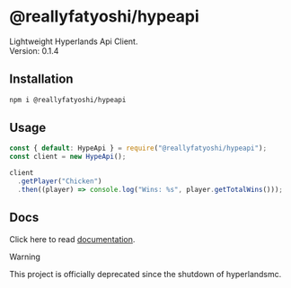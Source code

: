 # @reallyfatyoshi/hypeapi

Lightweight Hyperlands Api Client.\
Version: 0.1.4
## Installation

```sh
npm i @reallyfatyoshi/hypeapi
```

## Usage

```js
const { default: HypeApi } = require("@reallyfatyoshi/hypeapi");
const client = new HypeApi();

client
  .getPlayer("Chicken")
  .then((player) => console.log("Wins: %s", player.getTotalWins()));
```
## Docs

Click here to read [documentation](https://github.com/ReallyFatYoshi/HypeApi/wiki).

> [!WARNING]
> This project is officially deprecated since the shutdown of hyperlandsmc.
<!-- 
## Docs

### new HypeApi([options](#options)?)

Returns a new [Instance](#instance)

#### options

Type: `object`

##### baseUrl

Type: `string`\
Default: `https://api.hyperlandsmc.net`

##### headers

Type: `object`\
Default: `{ "user-agent": "HypeApi-Client/0.1.2" }`

### Instance

All resource methods return a Promise, so you must await them.

#### Properties Overview
<ul>
    <li><a href="#lastRateLimit">lastRateLimit</a></li>
</ul>

#### .lastRateLimit
Type: `number`\
Default: `null`

Returns the previous rateLimit from a previous HTTP request.

#### Method Overview
<ul>
    <li><a href="#getPlayer(playerName)">.getPlayer(playerName)</a></li>
    <li><a href="#getPlayerFromXuid(xuid)">.getPlayerFromXuid(xuid)</a></li>
    <li><a href="#getLeaderboard(lbId)">.getLeaderboard(lbId)</a></li>
</ul>

#### .getPlayer(playerName)
Type: `Player`\
Default: `null`

Returns a [Player Instance](#player) if a player was found.

#### .getPlayerFromXuid(xuid)
Type: `Player`\
Default: `null`

Returns a [Player Instance](#player) if a player was found.

#### .getLeaderboard(lbId)
Type: `Scoreboard`\
Default: `null`

Returns a [Scoreboard Instance](#Scoreboard) if a player was found.

### Scoreboard

#### Properties Overview
<ul>
    <li><a href="#name">.name</a></li>
    <li><a href="#lastRefreshed">.lastRefreshed</a></li>
</ul>

#### .name
Type: `string`\
Default: `null`

#### .lastRefreshed
Type: `number`\
Default: `null`

#### Methods Overview
<ul>
    <li><a href="#getPosition()">.getPosition()</a></li>
    <li><a href="#getPlayer()">.getPlayer()</a></li>
    <li><a href="#hasPlayer()">.hasPlayer()</a></li>
</ul>

#### .getPosition()
Type: `object`\
Default: `null`

#### .getPlayer()
Type: `object`\
Default: `null`

#### .hasPlayer()
Type: `boolean`\
Default: `null`

### Player

#### Properties Overview
<ul>
    <li><a href="#online">.online</a></li>
    <li><a href="#xuid">.xuid</a></li>
</ul>

#### .online
Type: `string`\
Default: `false`

#### .xuid
Type: `string`\
Default: `null`

#### Methods Overview
<ul>
    <li><a href="#getTotalWins()">.getTotalWins()</a></li>
    <li><a href="#getTotalKills()">.getTotalKills()</a></li>
    <li><a href="#getBedwarsFinalKills()">.getBedwarsFinalKills()</a></li>
</ul>

#### .getTotalWins()

Type: `number`\
Default: `0`

#### .getTotalKills()

Type: `number`\
Default: `0`

#### .getBedwarsFinalKills()

Type: `number`\
Default: `0`

#### .getBedwarsKills()

Type: `number`\
Default: `0`

#### .getBedwarsWins()

Type: `number`\
Default: `0`

#### .getBedwarsBedsBroken()

Type: `number`\
Default: `0`

#### .getBedwarsBestWinstreak()

Type: `number`\
Default: `0`

#### .getBedwarsCurrentWinstreak()

Type: `number`\
Default: `0`

#### .getSkywarsKills()

Type: `number`\
Default: `0`

#### .getSkywarsWins()

Type: `number`\
Default: `0`

#### .getSpleefWins()

Type: `number`\
Default: `0`

#### .getSpleefCurrentWinstreak()

Type: `number`\
Default: `0`

#### .getSpleefBestWinstreak()

Type: `number`\
Default: `0`

#### .getUHCMeetupWins()

Type: `number`\
Default: `0`

#### .getUHCMeetupKills()

Type: `number`\
Default: `0`

#### .getDuelsArcherWins()

Type: `number`\
Default: `0`

#### .getDuelsIronWins()

Type: `number`\
Default: `0`

#### .getDuelsPotWins()

Type: `number`\
Default: `0`

#### .getDuelsSumoWins()

Type: `number`\
Default: `0`

#### .getDuelsBuildUhcWins()

Type: `number`\
Default: `0`

#### .getDuelsBestWinstreak()

Type: `number`\
Default: `0`

#### .getDuelsCurrentWinstreak()

Type: `number`\
Default: `0`

#### .getDuelsElo()

Type: `number`\
Default: `0` -->
